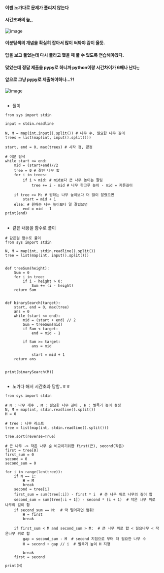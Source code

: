 #### 이젠 노가다로 문제가 풀리지 않는다
#### 시간초과의 늪,,  
![image](https://user-images.githubusercontent.com/80080041/122184093-d954ec80-cec6-11eb-82e7-1170e0a18adb.png)
#### 
#### 이분탐색의 개념을 확실히 잡아서 많이 써봐야 감이 올듯.
#### 답을 보고 풀었는데 다시 풀라고 했을 때 풀 수 있도록 연습해야겠다.
#### 맞았는데 정답 제출을 pypy로 하니까 python이랑 시간차이가 6배나 난다;;  
#### 앞으로 그냥 pypy로 제출해야하나...?!  
![image](https://user-images.githubusercontent.com/80080041/122184274-0903f480-cec7-11eb-80f1-997e2ce16d0e.png)
##
##
* 풀이  
```
from sys import stdin

input = stdin.readline

N, M = map(int,input().split()) # 나무 수, 필요한 나무 길이
trees = list(map(int, input().split()))

start, end = 0, max(trees) # 시작 점, 끝점

# 이분 탐색
while start <= end:
    mid = (start+end)//2
    tree = 0 # 잘린 나무 합
    for i in trees:
        if i > mid: # mid보다 큰 나무 높이는 잘림
            tree += i - mid # 나무 한그루 높이 - mid = 자른길이

    if tree >= M: # 원하는 나무 높이보다 더 많이 잘렸으면
        start = mid + 1
    else: # 원하는 나무 높이보다 덜 잘렸으면
        end = mid - 1
print(end)
```
##
##
* 같은 내용을 함수로 풀이
```
# 같은걸 함수로 풀이
from sys import stdin

N, M = map(int, stdin.readline().split())
tree = list(map(int, input().split()))


def treeSum(height):
    Sum = 0
    for i in tree:
        if i - height > 0:
            Sum += (i - height)
    return Sum


def binarySearch(target):
    start, end = 0, max(tree)
    ans = 0
    while (start <= end):
        mid = (start + end) // 2
        Sum = treeSum(mid)
        if Sum < target:
            end = mid - 1

        if Sum >= target:
            ans = mid

            start = mid + 1
    return ans


print(binarySearch(M))
```
##
##
* 노가다 해서 시간초과 당함..ㅎㅎ
```
from sys import stdin

# N : 나무 개수 , M : 필요한 나무 길이 , H : 벌목기 높이 설정
N, M = map(int, stdin.readline().split())
H = 0

# tree : 나무 리스트
tree = list(map(int, stdin.readline().split()))

tree.sort(reverse=True)

# 큰 나무 -> 작은 나무 순 비교하기위한 first(큰), second(작은)
first = tree[0]
first_sum = 0
second = 0
second_sum = 0

for i in range(len(tree)):
    if N == 1:
        H = M
        break
    second = tree[i]
    first_sum = sum(tree[:i]) - first * i  # 큰 나무 위로 나무의 길이 합
    second_sum = sum(tree[:i + 1]) - second * (i + 1)  # 작은 나무 위로 나무의 길이 합
    if second_sum == M:  # 딱 떨어지면 멈춰!
        H = first
        break

    if first_sum < M and second_sum > M:  # 큰 나무 위로 합 < 필요나무 < 작은나무 위로 합
        gap = second_sum - M  # second 지점으로 부터 더 필요한 나무 수
        H = second + gap // i  # 벌목기 높이 H 지정

        break
    first = second

print(H)

```
